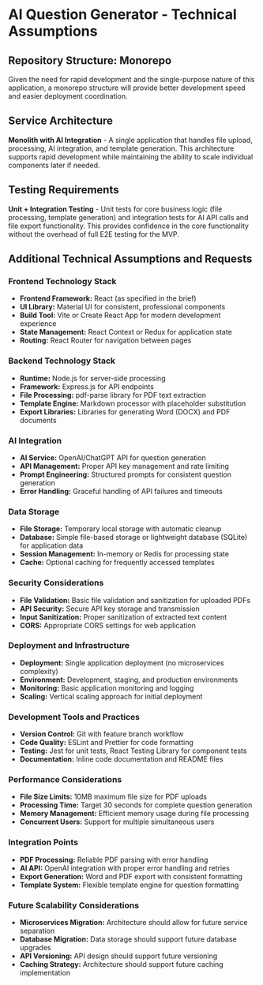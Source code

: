 # AI Question Generator - Technical Assumptions

## Repository Structure: Monorepo
Given the need for rapid development and the single-purpose nature of this application, a monorepo structure will provide better development speed and easier deployment coordination.

## Service Architecture
**Monolith with AI Integration** - A single application that handles file upload, processing, AI integration, and template generation. This architecture supports rapid development while maintaining the ability to scale individual components later if needed.

## Testing Requirements
**Unit + Integration Testing** - Unit tests for core business logic (file processing, template generation) and integration tests for AI API calls and file export functionality. This provides confidence in the core functionality without the overhead of full E2E testing for the MVP.

## Additional Technical Assumptions and Requests

### Frontend Technology Stack
- **Frontend Framework:** React (as specified in the brief)
- **UI Library:** Material UI for consistent, professional components
- **Build Tool:** Vite or Create React App for modern development experience
- **State Management:** React Context or Redux for application state
- **Routing:** React Router for navigation between pages

### Backend Technology Stack
- **Runtime:** Node.js for server-side processing
- **Framework:** Express.js for API endpoints
- **File Processing:** pdf-parse library for PDF text extraction
- **Template Engine:** Markdown processor with placeholder substitution
- **Export Libraries:** Libraries for generating Word (DOCX) and PDF documents

### AI Integration
- **AI Service:** OpenAI/ChatGPT API for question generation
- **API Management:** Proper API key management and rate limiting
- **Prompt Engineering:** Structured prompts for consistent question generation
- **Error Handling:** Graceful handling of API failures and timeouts

### Data Storage
- **File Storage:** Temporary local storage with automatic cleanup
- **Database:** Simple file-based storage or lightweight database (SQLite) for application data
- **Session Management:** In-memory or Redis for processing state
- **Cache:** Optional caching for frequently accessed templates

### Security Considerations
- **File Validation:** Basic file validation and sanitization for uploaded PDFs
- **API Security:** Secure API key storage and transmission
- **Input Sanitization:** Proper sanitization of extracted text content
- **CORS:** Appropriate CORS settings for web application

### Deployment and Infrastructure
- **Deployment:** Single application deployment (no microservices complexity)
- **Environment:** Development, staging, and production environments
- **Monitoring:** Basic application monitoring and logging
- **Scaling:** Vertical scaling approach for initial deployment

### Development Tools and Practices
- **Version Control:** Git with feature branch workflow
- **Code Quality:** ESLint and Prettier for code formatting
- **Testing:** Jest for unit tests, React Testing Library for component tests
- **Documentation:** Inline code documentation and README files

### Performance Considerations
- **File Size Limits:** 10MB maximum file size for PDF uploads
- **Processing Time:** Target 30 seconds for complete question generation
- **Memory Management:** Efficient memory usage during file processing
- **Concurrent Users:** Support for multiple simultaneous users

### Integration Points
- **PDF Processing:** Reliable PDF parsing with error handling
- **AI API:** OpenAI integration with proper error handling and retries
- **Export Generation:** Word and PDF export with consistent formatting
- **Template System:** Flexible template engine for question formatting

### Future Scalability Considerations
- **Microservices Migration:** Architecture should allow for future service separation
- **Database Migration:** Data storage should support future database upgrades
- **API Versioning:** API design should support future versioning
- **Caching Strategy:** Architecture should support future caching implementation

